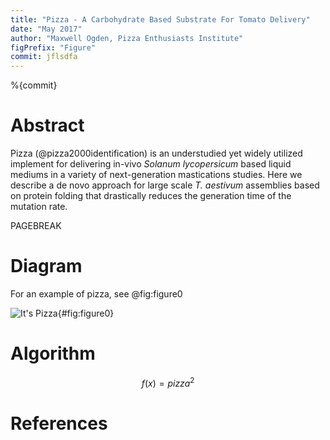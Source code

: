 ```yaml
---
title: "Pizza - A Carbohydrate Based Substrate For Tomato Delivery"
date: "May 2017"
author: "Maxwell Ogden, Pizza Enthusiasts Institute"
figPrefix: "Figure"
commit: jflsdfa
---
```


%{commit}

# Abstract

Pizza (@pizza2000identification) is an understudied yet widely utilized implement for delivering in-vivo *Solanum lycopersicum* based liquid mediums in a variety of next-generation mastications studies. Here we describe a de novo approach for large scale *T. aestivum* assemblies based on protein folding that drastically reduces the generation time of the mutation rate.

PAGEBREAK

# Diagram

For an example of pizza, see @fig:figure0

![It's Pizza](https://gist.github.com/maxogden/97190db73ac19fc6c1d9beee1a6e4fc8/raw/adaaa9b5c19460d3be42021ef0c1b8e11a8d38fe/pizza.png){#fig:figure0}

# Algorithm

$$f(x)=pizza^2$$

# References
